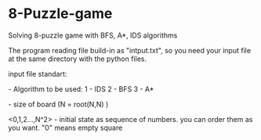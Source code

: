 # 8-Puzzle-game
Solving 8-puzzle game with BFS, A*, IDS algorithms

The program reading file build-in as "intput.txt",
so you need your input file at the same directory with
the python files.

input file standart:

<num> - Algorithm to be used:
  1 - IDS
  2 - BFS
  3 - A*
  
  <num> - size of board (N = root(N,N) ) 
  
  <0,1,2...,N^2> - initial state as sequence of numbers.
  you can order them as you want.
  "0" means empty square
